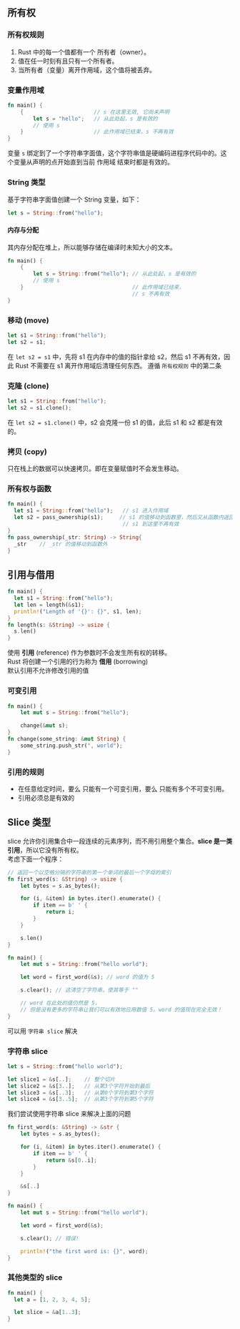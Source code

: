 ## 所有权

### 所有权规则
1. Rust 中的每一个值都有一个 所有者（owner）。
2. 值在任一时刻有且只有一个所有者。
3. 当所有者（变量）离开作用域，这个值将被丢弃。

### 变量作用域
```rust
fn main() {
    {                      // s 在这里无效, 它尚未声明
        let s = "hello";   // 从此处起，s 是有效的
        // 使用 s
    }                      // 此作用域已结束，s 不再有效
}
```
变量 `s` 绑定到了一个字符串字面值，这个字符串值是硬编码进程序代码中的。这个变量从声明的点开始直到当前 作用域 结束时都是有效的。

### String 类型  
基于字符串字面值创建一个 String 变量，如下：
```rust
let s = String::from("hello");
```

#### 内存与分配
其内存分配在堆上，所以能够存储在编译时未知大小的文本。
```rust
fn main() {
    {
        let s = String::from("hello"); // 从此处起，s 是有效的
        // 使用 s
    }                                  // 此作用域已结束，
                                       // s 不再有效
}
```

### 移动 (move)
```rust
let s1 = String::from("hello");
let s2 = s1;
```
在 `let s2 = s1` 中，先将 s1 在内存中的值的指针拿给 s2，然后 s1 不再有效，因此 Rust 不需要在 s1 离开作用域后清理任何东西。 
遵循 `所有权规则` 中的第二条

### 克隆 (clone)
```rust
let s1 = String::from("hello");
let s2 = s1.clone();
```
在 `let s2 = s1.clone()` 中，s2 会克隆一份 s1 的值，此后 s1 和 s2 都是有效的。

### 拷贝 (copy)
只在栈上的数据可以快速拷贝。即在变量赋值时不会发生移动。

### 所有权与函数
```rust
fn main() {
  let s1 = String::from("hello");   // s1 进入作用域
  let s2 = pass_ownership(s1);     // s1 的值移动到函数里，然后又从函数内返回移动给 s2
                                    // s1 到这里不再有效
}
fn pass_ownership(_str: String) -> String{
  _str    // _str 的值移动到函数外
}
```

## 引用与借用

```rust
fn main() {
  let s1 = String::from("hello");
  let len = length(&s1);
  println!("Length of '{}': {}", s1, len);
}
fn length(s: &String) -> usize {
  s.len()
}
```
使用 **引用** (reference) 作为参数时不会发生所有权的转移。  
Rust 将创建一个引用的行为称为 **借用** (borrowing)  
默认引用不允许修改引用的值

### 可变引用
```rust
fn main() {
    let mut s = String::from("hello");

    change(&mut s);
}
fn change(some_string: &mut String) {
    some_string.push_str(", world");
}
```

### 引用的规则

- 在任意给定时间，要么 只能有一个可变引用，要么 只能有多个不可变引用。
- 引用必须总是有效的

## Slice 类型
slice 允许你引用集合中一段连续的元素序列，而不用引用整个集合。**slice 是一类引用**，所以它没有所有权。  
考虑下面一个程序：  
```rust
// 返回一个以空格分隔的字符串的第一个单词的最后一个字母的索引
fn first_word(s: &String) -> usize {
    let bytes = s.as_bytes();

    for (i, &item) in bytes.iter().enumerate() {
        if item == b' ' {
            return i;
        }
    }

    s.len()
}

fn main() {
    let mut s = String::from("hello world");

    let word = first_word(&s); // word 的值为 5

    s.clear(); // 这清空了字符串，使其等于 ""

    // word 在此处的值仍然是 5，
    // 但是没有更多的字符串让我们可以有效地应用数值 5。word 的值现在完全无效！
}
```
可以用 `字符串 slice` 解决

### 字符串 slice
```rust
let s = String::from("hello world");

let slice1 = &s[..];    // 整个切片
let slice2 = &s[3..];   // 从第3个字符开始到最后
let slice3 = &s[..3];   // 从第0个字符到第3个字符
let slice4 = &s[3..5];  // 从第3个字符到第5个字符
```

我们尝试使用字符串 slice 来解决上面的问题  
```rust
fn first_word(s: &String) -> &str {
    let bytes = s.as_bytes();

    for (i, &item) in bytes.iter().enumerate() {
        if item == b' ' {
            return &s[0..i];
        }
    }

    &s[..]
}

fn main() {
    let mut s = String::from("hello world");

    let word = first_word(&s);

    s.clear(); // 错误!

    println!("the first word is: {}", word);
}

```

### 其他类型的 slice
```rust
fn main() {
  let a = [1, 2, 3, 4, 5];

  let slice = &a[1..3];
}
```